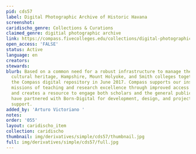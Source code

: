 ```yaml
---
pid: cds57
label: Digital Photographic Archive of Historic Havana
screenshot: 
caridischo_genre: Collections & Curations
claimed_genre: digitial photographic archive
link: https://compass.fivecolleges.edu/collections/digital-photographic-archive-historic-havana
open_access: 'FALSE'
status: Active
language: en
creators: 
stewards: 
blurb: Based on a common need for a robust infrastructure to manage their digital
  cultural heritage, Hampshire, Mount Holyoke, and Smith colleges together launched
  the Compass digital repository in June 2017. Compass supports our institutional
  missions of teaching and research excellence through improved access to unique materials,
  and creates a resource to engage both scholars and the general public. The colleges
  have partnered with Born-Digital for development, design, and project management
  support.
added_by: 'Arturo Victoriano '
notes: 
order: '055'
layout: caridischo_item
collection: caridischo
thumbnail: img/derivatives/simple/cds57/thumbnail.jpg
full: img/derivatives/simple/cds57/full.jpg
---
```

